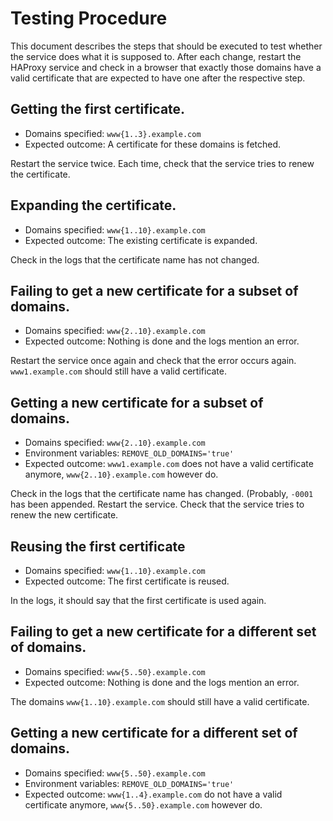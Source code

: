 # Testing Procedure

This document describes the steps that should be executed to test whether the service does what it is supposed to.
After each change, restart the HAProxy service and check in a browser that exactly those domains have a valid certificate that are expected to have one after the respective step.

## Getting the first certificate.

* Domains specified: `www{1..3}.example.com`
* Expected outcome: A certificate for these domains is fetched.

Restart the service twice. Each time, check that the service tries to renew the certificate.

## Expanding the certificate.

* Domains specified: `www{1..10}.example.com`
* Expected outcome: The existing certificate is expanded.

Check in the logs that the certificate name has not changed.

## Failing to get a new certificate for a subset of domains.

* Domains specified: `www{2..10}.example.com`
* Expected outcome: Nothing is done and the logs mention an error.

Restart the service once again and check that the error occurs again.
`www1.example.com` should still have a valid certificate.

## Getting a new certificate for a subset of domains.

* Domains specified: `www{2..10}.example.com`
* Environment variables: `REMOVE_OLD_DOMAINS='true'`
* Expected outcome: `www1.example.com` does not have a valid certificate anymore, `www{2..10}.example.com` however do.

Check in the logs that the certificate name has changed. (Probably, `-0001` has been appended.
Restart the service. Check that the service tries to renew the new certificate.

## Reusing the first certificate

* Domains specified: `www{1..10}.example.com`
* Expected outcome: The first certificate is reused.

In the logs, it should say that the first certificate is used again.

## Failing to get a new certificate for a different set of domains.

* Domains specified: `www{5..50}.example.com`
* Expected outcome: Nothing is done and the logs mention an error.

The domains `www{1..10}.example.com` should still have a valid certificate.

## Getting a new certificate for a different set of domains.

* Domains specified: `www{5..50}.example.com`
* Environment variables: `REMOVE_OLD_DOMAINS='true'`
* Expected outcome: `www{1..4}.example.com` do not have a valid certificate anymore, `www{5..50}.example.com` however do.
